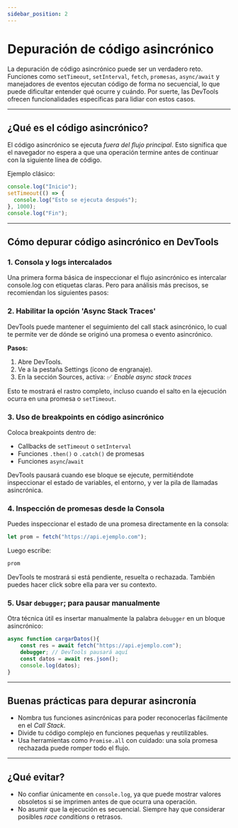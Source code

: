 ```yaml
---
sidebar_position: 2
---
```


# Depuración de código asincrónico

La depuración de código asincrónico puede ser un verdadero reto. Funciones como `setTimeout`, `setInterval`, `fetch`, `promesas`, `async/await` y manejadores de eventos ejecutan código de forma no secuencial, lo que puede dificultar entender qué ocurre y cuándo. Por suerte, las DevTools ofrecen funcionalidades específicas para lidiar con estos casos.

---

## ¿Qué es el código asincrónico?

El código asincrónico se ejecuta *fuera del flujo principal*. Esto significa que el navegador no espera a que una operación termine antes de continuar con la siguiente línea de código.

Ejemplo clásico:
```js
console.log("Inicio");
setTimeout(() => {
  console.log("Esto se ejecuta después");
}, 1000);
console.log("Fin");
```

---

## Cómo depurar código asincrónico en DevTools

### 1. Consola y logs intercalados
Una primera forma básica de inspeccionar el flujo asincrónico es intercalar console.log con etiquetas claras. Pero para análisis más precisos, se recomiendan los siguientes pasos:

### 2. Habilitar la opción 'Async Stack Traces'
DevTools puede mantener el seguimiento del call stack asincrónico, lo cual te permite ver de dónde se originó una promesa o evento asincrónico.

**Pasos:**
1. Abre DevTools.
2. Ve a la pestaña Settings (ícono de engranaje).
3. En la sección Sources, activa:
    ✅ _Enable async stack traces_

Esto te mostrará el rastro completo, incluso cuando el salto en la ejecución ocurra en una promesa o `setTimeout`.

### 3. Uso de breakpoints en código asincrónico
Coloca breakpoints dentro de:
- Callbacks de `setTimeout` o `setInterval`
- Funciones `.then()` o `.catch()` de promesas
- Funciones `async`/`await`

DevTools pausará cuando ese bloque se ejecute, permitiéndote inspeccionar el estado de variables, el entorno, y ver la pila de llamadas asincrónica.

### 4. Inspección de promesas desde la Consola
Puedes inspeccionar el estado de una promesa directamente en la consola:

```js
let prom = fetch("https://api.ejemplo.com");
```

Luego escribe:
```js
prom
```

DevTools te mostrará si está pendiente, resuelta o rechazada. También puedes hacer click sobre ella para ver su contexto.

### 5. Usar `debugger`; para pausar manualmente
Otra técnica útil es insertar manualmente la palabra `debugger` en un bloque asincrónico:

```js
async function cargarDatos(){
    const res = await fetch("https://api.ejemplo.com");
    debugger; // DevTools pausará aquí
    const datos = await res.json();
    console.log(datos);
}
```

---

## Buenas prácticas para depurar asincronía
- Nombra tus funciones asincrónicas para poder reconocerlas fácilmente en el _Call Stack_.
- Divide tu código complejo en funciones pequeñas y reutilizables.
- Usa herramientas como `Promise.all` con cuidado: una sola promesa rechazada puede romper todo el flujo.

---

## ¿Qué evitar?
- No confiar únicamente en `console.log`, ya que puede mostrar valores obsoletos si se imprimen antes de que ocurra una operación.
- No asumir que la ejecución es secuencial. Siempre hay que considerar posibles _race conditions_ o retrasos.